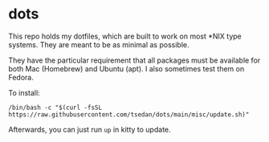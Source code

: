 # dots

This repo holds my dotfiles, which are built to work on most *NIX type systems.
They are meant to be as minimal as possible.

They have the particular requirement that all packages must be available for both Mac (Homebrew) and Ubuntu (apt). I also sometimes test them on Fedora.

To install:
```shell
/bin/bash -c "$(curl -fsSL https://raw.githubusercontent.com/tsedan/dots/main/misc/update.sh)"
```

Afterwards, you can just run `up` in kitty to update.

